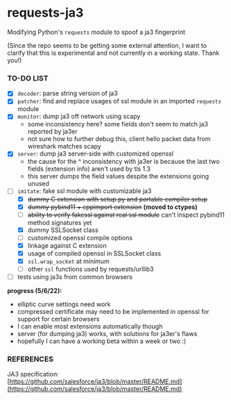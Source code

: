 # requests-ja3

Modifying Python's `requests` module to spoof a ja3 fingerprint

(Since the repo seems to be getting some external attention, I want to clarify that this is experimental and not currently in a working state. Thank you!)

### TO-DO LIST
- [x] `decoder`: parse string version of ja3
- [x] `patcher`: find and replace usages of ssl module in an imported `requests` module
- [x] `monitor`: dump ja3 off network using scapy
  - some inconsistency here? some fields don't seem to match ja3 reported by ja3er
  - not sure how to further debug this, client hello packet data from wireshark matches scapy
- [x] `server`: dump ja3 server-side with customized openssl
  - the cause for the ^ inconsistency with ja3er is because the last two fields (extension info) aren't used by tls 1.3
  - this server dumps the field values despite the extensions going unused
- [ ] `imitate`: fake ssl module with customizable ja3
    - [x] ~~dummy C extension with setup.py and portable compiler setup~~
    - [x] ~~dummy pybind11 + cppimport extension~~ **(moved to ctypes)**
    - [ ] ~~ability to verify fakessl against real ssl module~~ can't inspect pybind11 method signatures yet
    - [x] dummy SSLSocket class
    - [ ] customized openssl compile options
    - [x] linkage against C extension
    - [x] usage of compiled openssl in SSLSocket class
    - [x] `ssl.wrap_socket` at minimum
    - [ ] other `ssl` functions used by requests/urllib3
- [ ] tests using ja3s from common browsers

**progress (5/6/22):**
- elliptic curve settings need work
- compressed certificate may need to be implemented in openssl for support for certain browsers
- I can enable most extensions automatically though
- server (for dumping ja3) works, with solutions for ja3er's flaws
- hopefully I can have a working beta within a week or two :)

### REFERENCES
JA3 specification: [https://github.com/salesforce/ja3/blob/master/README.md](https://github.com/salesforce/ja3/blob/master/README.md)